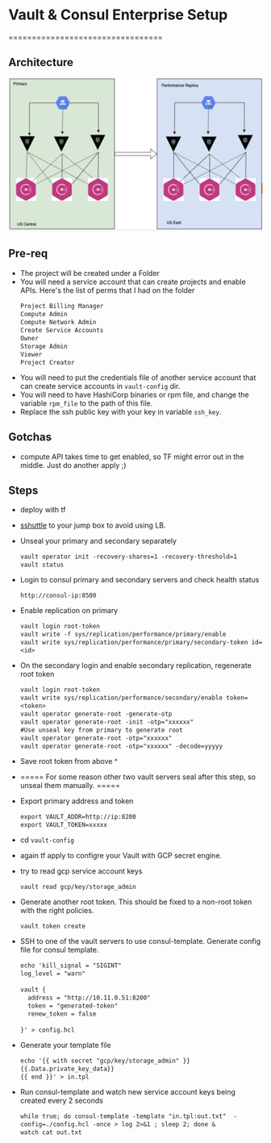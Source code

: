 # Vault & Consul Enterprise Setup
=================================

## Architecture
![High level arch](architecture.png)

## Pre-req

- The project will be created under a Folder
- You will need a service account that can create projects and enable APIs. Here's the list of perms that I had on the folder
    ```
    Project Billing Manager
    Compute Admin
    Compute Network Admin
    Create Service Accounts
    Owner
    Storage Admin
    Viewer
    Project Creator
    ```
- You will need to put the credentials file of another service account that can create service accounts in `vault-config` dir.
- You will need to have HashiCorp binaries or rpm file, and change the variable `rpm_file` to the path of this file.
- Replace the ssh public key with your key in variable `ssh_key`.

## Gotchas
- compute API takes time to get enabled, so TF might error out in the middle. Just do another apply ;)

## Steps

- deploy with tf
- [sshuttle](https://github.com/sshuttle) to your jump box to avoid using LB.
- Unseal your primary and secondary separately

    ```
    vault operator init -recovery-shares=1 -recovery-threshold=1
    vault status
    ```

- Login to consul primary and secondary servers and check health status

    ```
    http://consul-ip:8500
    ```

- Enable replication on primary

    ```
    vault login root-token
    vault write -f sys/replication/performance/primary/enable
    vault write sys/replication/performance/primary/secondary-token id=<id>
    ```

- On the secondary login and enable secondary replication, regenerate root token

    ```
    vault login root-token
    vault write sys/replication/performance/secondary/enable token=<token>
    vault operator generate-root -generate-otp
    vault operator generate-root -init -otp="xxxxxx"
    #Use unseal key from primary to generate root
    vault operator generate-root -otp="xxxxxx"
    vault operator generate-root -otp="xxxxxx" -decode=yyyyy
    ```

- Save root token from above ^
- ===== For some reason other two vault servers seal after this step, so unseal them manually. =====
- Export primary address and token

    ```
    export VAULT_ADDR=http://ip:8200
    export VAULT_TOKEN=xxxxx
    ```

- cd `vault-config`
- again tf apply to configre your Vault with GCP secret engine.
- try to read gcp service account keys

    ```
    vault read gcp/key/storage_admin
    ```

- Generate another root token. This should be fixed to a non-root token with the right policies.

    ```
    vault token create
    ```

- SSH to one of the vault servers to use consul-template. Generate config file for consul template.

    ```
    echo 'kill_signal = "SIGINT"
    log_level = "warn"

    vault {
      address = "http://10.11.0.51:8200"
      token = "generated-token"
      renew_token = false

    }' > config.hcl
    ```

- Generate your template file

    ```
    echo '{{ with secret "gcp/key/storage_admin" }}
    {{.Data.private_key_data}}
    {{ end }}' > in.tpl
    ```

- Run consul-template and watch new service account keys being created every 2 seconds

    ```
    while true; do consul-template -template "in.tpl:out.txt"  -config=./config.hcl -once > log 2>&1 ; sleep 2; done &
    watch cat out.txt
    ```